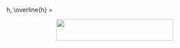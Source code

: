 
  h, \overline{h} = <p align="center"><img src="/LatexSourceCodes/tex/5a4e161d41edb918dbb55a6dd9b5382e.svg?invert_in_darkmode&sanitize=true" align=middle width=271.6148622pt height=51.393472349999996pt/></p>

